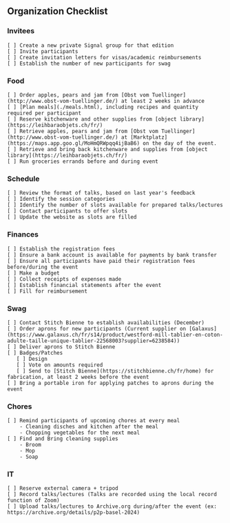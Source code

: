 
## Organization Checklist

### Invitees

    [ ] Create a new private Signal group for that edition
    [ ] Invite participants
    [ ] Create invitation letters for visas/academic reimbursements
    [ ] Establish the number of new participants for swag

### Food

    [ ] Order apples, pears and jam from [Obst vom Tuellinger](http://www.obst-vom-tuellinger.de/) at least 2 weeks in advance
    [ ] [Plan meals](./meals.html), including recipes and quantity required per participant
    [ ] Reserve kitchenware and other supplies from [object library](https://leihbaraobjets.ch/fr/)
    [ ] Retrieve apples, pears and jam from [Obst vom Tuellinger](http://www.obst-vom-tuellinger.de/) at [Marktplatz](https://maps.app.goo.gl/MoHmQRWpqq4ijBaB6) on the day of the event.
    [ ] Retrieve and bring back kitchenware and supplies from [object library](https://leihbaraobjets.ch/fr/)
    [ ] Run groceries errands before and during event

### Schedule

    [ ] Review the format of talks, based on last year's feedback
    [ ] Identify the session categories
    [ ] Identify the number of slots available for prepared talks/lectures
    [ ] Contact participants to offer slots
    [ ] Update the website as slots are filled

### Finances

    [ ] Establish the registration fees
    [ ] Ensure a bank account is available for payments by bank transfer 
    [ ] Ensure all participants have paid their registration fees before/during the event
    [ ] Make a budget 
    [ ] Collect receipts of expenses made
    [ ] Establish financial statements after the event
    [ ] Fill for reimbursement

### Swag

    [ ] Contact Stitch Bienne to establish availabilities (December)
    [ ] Order aprons for new participants (Current supplier on [Galaxus](https://www.galaxus.ch/fr/s14/product/westford-mill-tablier-en-coton-adulte-taille-unique-tablier-22568003?supplier=6238584))
    [ ] Deliver aprons to Stitch Bienne
    [ ] Badges/Patches
       [ ] Design
       [ ] Vote on amounts required
       [ ] Send to [Stitch Bienne](https://stitchbienne.ch/fr/home) for fabrication, at least 2 weeks before the event
    [ ] Bring a portable iron for applying patches to aprons during the event

### Chores

    [ ] Remind participants of upcoming chores at every meal
        - Cleaning disches and kitchen after the meal
        - Chopping vegetables for the next meal
    [ ] Find and Bring cleaning supplies
        - Broom
        - Mop
        - Soap

### IT
    
    [ ] Reserve external camera + tripod
    [ ] Record talks/lectures (Talks are recorded using the local record function of Zoom)
    [ ] Upload talks/lectures to Archive.org during/after the event (ex: https://archive.org/details/p2p-basel-2024)
   



